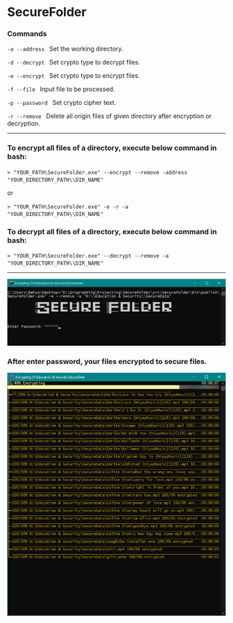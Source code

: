 # SecureFolder

### Commands

`-a --address ` Set the working directory.

`-d --decrypt ` Set crypto type to decrypt files.

`-e --encrypt ` Set crypto type to encrypt files.

`-f --file ` Input file to be processed.

`-p --password ` Set crypto cipher text.

`-r --remove ` Delete all origin files of given directory after encryption or decryption.

----------------------------------------------------

### To encrypt all files of a directory, execute below command in bash:

`> "YOUR_PATH\SecureFolder.exe" --encrypt --remove -address "YOUR_DIRECTORY_PATH\\DIR_NAME" `

or 

`> "YOUR_PATH\SecureFolder.exe" -e -r -a "YOUR_DIRECTORY_PATH\\DIR_NAME"`

### To decrypt all files of a directory, execute below command in bash:

`> "YOUR_PATH\SecureFolder.exe" --decrypt --remove -a "YOUR_DIRECTORY_PATH\\DIR_NAME" `

-----------------------------------------------------

![first page](https://github.com/bezzad/SecureFolder/raw/main/screenshot1.png)


### After enter password, your files encrypted to secure files.
![progress changing page](https://github.com/bezzad/SecureFolder/raw/main/screenshot2.png)
